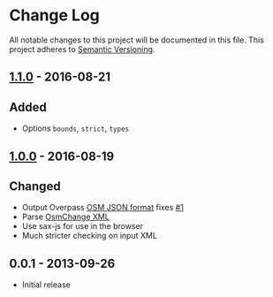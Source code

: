 # Change Log
All notable changes to this project will be documented in this file.
This project adheres to [Semantic Versioning](http://semver.org/).

## [1.1.0] - 2016-08-21
## Added
- Options `bounds`, `strict`, `types`

## [1.0.0] - 2016-08-19
## Changed
- Output Overpass [OSM JSON format](http://overpass-api.de/output_formats.html#json) fixes [#1](https://github.com/digidem/osm2json/issues/1)
- Parse [OsmChange XML](http://wiki.openstreetmap.org/wiki/OsmChange)
- Use sax-js for use in the browser
- Much stricter checking on input XML

## 0.0.1 - 2013-09-26
- Initial release

[1.1.0]: https://github.com/digidem/osm2json/compare/v1.0.0...v1.1.0
[1.0.0]: https://github.com/digidem/osm2json/compare/v0.0.1...v1.0.0
